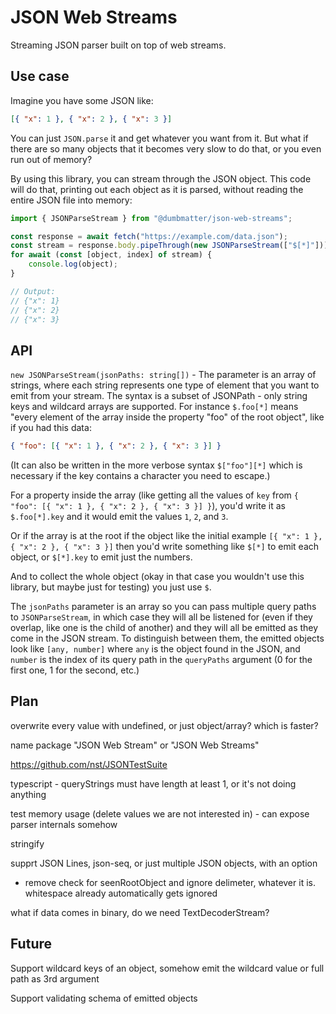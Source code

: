 # JSON Web Streams

Streaming JSON parser built on top of web streams.

## Use case

Imagine you have some JSON like:

```json
[{ "x": 1 }, { "x": 2 }, { "x": 3 }]
```

You can just `JSON.parse` it and get whatever you want from it. But what if there are so many objects that it becomes very slow to do that, or you even run out of memory?

By using this library, you can stream through the JSON object. This code will do that, printing out each object as it is parsed, without reading the entire JSON file into memory:

```js
import { JSONParseStream } from "@dumbmatter/json-web-streams";

const response = await fetch("https://example.com/data.json");
const stream = response.body.pipeThrough(new JSONParseStream(["$[*]"]));
for await (const [object, index] of stream) {
	console.log(object);
}

// Output:
// {"x": 1}
// {"x": 2}
// {"x": 3}
```

## API

`new JSONParseStream(jsonPaths: string[])` - The parameter is an array of strings, where each string represents one type of element that you want to emit from your stream. The syntax is a subset of JSONPath - only string keys and wildcard arrays are supported. For instance `$.foo[*]` means "every element of the array inside the property "foo" of the root object", like if you had this data:

```json
{ "foo": [{ "x": 1 }, { "x": 2 }, { "x": 3 }] }
```

(It can also be written in the more verbose syntax `$["foo"][*]` which is necessary if the key contains a character you need to escape.)

For a property inside the array (like getting all the values of `key` from `{ "foo": [{ "x": 1 }, { "x": 2 }, { "x": 3 }] }`), you'd write it as `$.foo[*].key` and it would emit the values `1`, `2`, and `3`.

Or if the array is at the root if the object like the initial example `[{ "x": 1 }, { "x": 2 }, { "x": 3 }]` then you'd write something like `$[*]` to emit each object, or `$[*].key` to emit just the numbers.

And to collect the whole object (okay in that case you wouldn't use this library, but maybe just for testing) you just use `$`.

The `jsonPaths` parameter is an array so you can pass multiple query paths to `JSONParseStream`, in which case they will all be listened for (even if they overlap, like one is the child of another) and they will all be emitted as they come in the JSON stream. To distinguish between them, the emitted objects look like `[any, number]` where `any` is the object found in the JSON, and `number` is the index of its query path in the `queryPaths` argument (0 for the first one, 1 for the second, etc.)

## Plan

overwrite every value with undefined, or just object/array? which is faster?

name package "JSON Web Stream" or "JSON Web Streams"

https://github.com/nst/JSONTestSuite

typescript - queryStrings must have length at least 1, or it's not doing anything

test memory usage (delete values we are not interested in) - can expose parser internals somehow

stringify

supprt JSON Lines, json-seq, or just multiple JSON objects, with an option

- remove check for seenRootObject and ignore delimeter, whatever it is. whitespace already automatically gets ignored

what if data comes in binary, do we need TextDecoderStream?

## Future

Support wildcard keys of an object, somehow emit the wildcard value or full path as 3rd argument

Support validating schema of emitted objects
